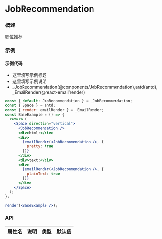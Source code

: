 
# JobRecommendation


### 概述

职位推荐


### 示例

#### 示例代码

- 这里填写示例标题
- 这里填写示例说明
- _JobRecommendation(@components/JobRecommendation),antd(antd),_EmailRender(@react-email/render)

```jsx
const { default: JobRecommendation } = _JobRecommendation;
const { Space } = antd;
const { render: emailRender } = _EmailRender;
const BaseExample = () => {
  return (
    <Space direction="vertical">
      <JobRecommendation />
      <div>html:</div>
      <div>
        {emailRender(<JobRecommendation />, {
          pretty: true
        })}
      </div>
      <div>text:</div>
      <div>
        {emailRender(<JobRecommendation />, {
          plainText: true
        })}
      </div>
    </Space>
  );
};

render(<BaseExample />);

```


### API

|属性名|说明|类型|默认值|
|  ---  | ---  | --- | --- |

